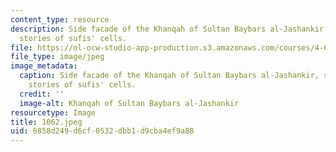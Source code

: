 ```yaml
---
content_type: resource
description: Side facade of the Khanqah of Sultan Baybars al-Jashankir, showing three
  stories of sufis' cells.
file: https://ol-ocw-studio-app-production.s3.amazonaws.com/courses/4-615-the-architecture-of-cairo-spring-2002/6858d249d6cf0532dbb1d9cba4ef9a88_1062.jpeg
file_type: image/jpeg
image_metadata:
  caption: Side facade of the Khanqah of Sultan Baybars al-Jashankir, showing three
    stories of sufis' cells.
  credit: ''
  image-alt: Khanqah of Sultan Baybars al-Jashankir
resourcetype: Image
title: 1062.jpeg
uid: 6858d249-d6cf-0532-dbb1-d9cba4ef9a88
---
```

